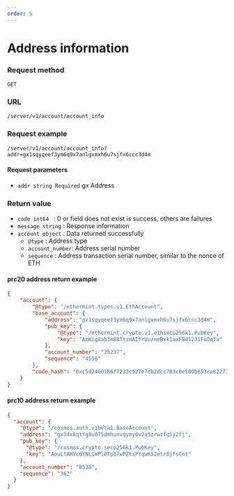 ```yaml
---
order: 5
---
```


# Address information

### Request method
`GET`

### URL
`/server/v1/account/account_info`

### Request example

```
/server/v1/account/account_info?addr=gx1sqyqeef3ym6q9x7anlgxmxh6u7sjfx6ccc3d4m
```


#### Request parameters
- `addr string Required` gx Address

### Return value
- `code int64 `  : 0 or field does not exist is success, others are failures
- `message string` : Response information
- `account object` : Data returned successfully
    - `@type` : Address type 
    - `account_number`:  Address serial number
    - `sequence` : Address transaction serial number, similar to the nonce of ETH


#### prc20 address return example
```json
{
    "account": {
        "@type": "/ethermint.types.v1.EthAccount",
        "base_account": {
            "address": "gx1sqyqeef3ym6q9x7anlgxmxh6u7sjfx6ccc3d4m",
            "pub_key": {
                "@type": "/ethermint.crypto.v1.ethsecp256k1.PubKey",
                "key": "AmKig8ab3m88TtimAIfrUu/neBxk1axFBdl231FuOqfa"
            },
            "account_number": "25237",
            "sequence": "4556"
        },
        "code_hash": "0xc5d2460186f7233c927e7db2dcc703c0e500b653ca82273b7bfad8045d85a470"
    }
}
```


#### prc10 address return example
```json
{
  "account": {
    "@type": "/cosmos.auth.v1beta1.BaseAccount",
    "address": "gx14x8qtfg8u075dmhunvqymy0v2a5zrwzfg5y2fj",
    "pub_key": {
      "@type": "/cosmos.crypto.secp256k1.PubKey",
      "key": "AouLtAHVcdYNL1WPl0Tpb7wPZtsPYqwK5Ietr8jfsCnt"
    },
    "account_number": "8538",
    "sequence": "362"
  }
}
```